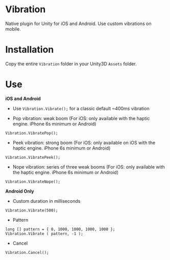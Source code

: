 # Vibration
Native plugin for Unity for iOS and Android.
Use custom vibrations on mobile.

# Installation

Copy the entire `Vibration` folder in your Unity3D `Assets` folder.

# Use

**iOS and Android**

* Use `Vibration.Vibrate();` for a classic default ~400ms vibration

* Pop vibration: weak boom (For iOS: only available with the haptic engine. iPhone 6s minimum or Android)

`Vibration.VibratePop();`

* Peek vibration: strong boom (For iOS: only available on iOS with the haptic engine. iPhone 6s minimum or Android)

`Vibration.VibratePeek();`

* Nope vibration: series of three weak booms (For iOS: only available with the haptic engine. iPhone 6s minimum or Android)

`Vibration.VibrateNope();`


**Android Only**

* Custom duration in milliseconds

`Vibration.Vibrate(500);` 

* Pattern

```
long [] pattern = { 0, 1000, 1000, 1000, 1000 };
Vibration.Vibrate ( pattern, -1 );
```

* Cancel

`Vibration.Cancel();`



